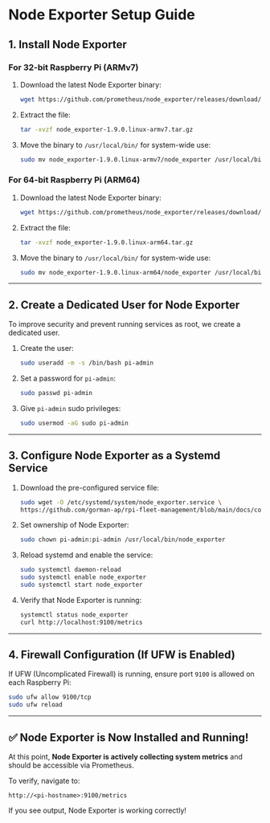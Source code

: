 # Node Exporter Setup Guide

## 1. Install Node Exporter

### **For 32-bit Raspberry Pi (ARMv7)**
1. Download the latest Node Exporter binary:
   ```bash
   wget https://github.com/prometheus/node_exporter/releases/download/v1.9.0/node_exporter-1.9.0.linux-armv7.tar.gz
   ```
2. Extract the file:
   ```bash
   tar -xvzf node_exporter-1.9.0.linux-armv7.tar.gz
   ```
3. Move the binary to `/usr/local/bin/` for system-wide use:
   ```bash
   sudo mv node_exporter-1.9.0.linux-armv7/node_exporter /usr/local/bin/
   ```

### **For 64-bit Raspberry Pi (ARM64)**
1. Download the latest Node Exporter binary:
   ```bash
   wget https://github.com/prometheus/node_exporter/releases/download/v1.9.0/node_exporter-1.9.0.linux-arm64.tar.gz
   ```
2. Extract the file:
   ```bash
   tar -xvzf node_exporter-1.9.0.linux-arm64.tar.gz
   ```
3. Move the binary to `/usr/local/bin/` for system-wide use:
   ```bash
   sudo mv node_exporter-1.9.0.linux-arm64/node_exporter /usr/local/bin/
   ```

---

## 2. Create a Dedicated User for Node Exporter
To improve security and prevent running services as root, we create a dedicated user.

1. Create the user:
   ```bash
   sudo useradd -m -s /bin/bash pi-admin
   ```
2. Set a password for `pi-admin`:
   ```bash
   sudo passwd pi-admin
   ```
3. Give `pi-admin` sudo privileges:
   ```bash
   sudo usermod -aG sudo pi-admin
   ```

---

## 3. Configure Node Exporter as a Systemd Service

1. Download the pre-configured service file:
   ```bash
   sudo wget -O /etc/systemd/system/node_exporter.service \
   https://github.com/gorman-ap/rpi-fleet-management/blob/main/docs/config/node_exporter.service
   ```

2. Set ownership of Node Exporter:
   ```bash
   sudo chown pi-admin:pi-admin /usr/local/bin/node_exporter
   ```
4. Reload systemd and enable the service:
   ```bash
   sudo systemctl daemon-reload
   sudo systemctl enable node_exporter
   sudo systemctl start node_exporter
   ```
5. Verify that Node Exporter is running:
   ```bash
   systemctl status node_exporter
   curl http://localhost:9100/metrics
   ```

---

## 4. Firewall Configuration (If UFW is Enabled)
If UFW (Uncomplicated Firewall) is running, ensure port `9100` is allowed on each Raspberry Pi:
   ```bash
   sudo ufw allow 9100/tcp
   sudo ufw reload
   ```

---

## ✅ Node Exporter is Now Installed and Running!
At this point, **Node Exporter is actively collecting system metrics** and should be accessible via Prometheus.

To verify, navigate to:
```
http://<pi-hostname>:9100/metrics
```
If you see output, Node Exporter is working correctly!
